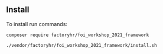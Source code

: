 ## Install
To install run commands:
```console
composer require factoryhr/foi_workshop_2021_framework
```
```console
./vendor/factoryhr/foi_workshop_2021_framework/install.sh
```
